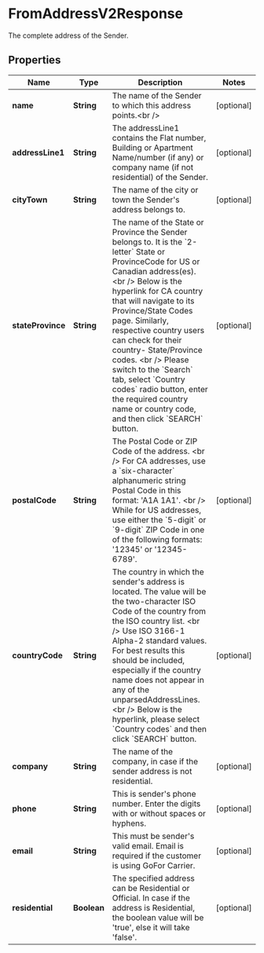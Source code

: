 

# FromAddressV2Response

The complete address of the Sender.

## Properties

| Name | Type | Description | Notes |
|------------ | ------------- | ------------- | -------------|
|**name** | **String** | The name of the Sender to which this address points.&lt;br /&gt; |  [optional] |
|**addressLine1** | **String** | The addressLine1 contains the Flat number, Building or Apartment Name/number (if any) or company name (if not residential) of the Sender.  |  [optional] |
|**cityTown** | **String** | The name of the city or town the Sender&#39;s address belongs to.  |  [optional] |
|**stateProvince** | **String** | The name of the State or Province the Sender belongs to. It is the &#x60;2-letter&#x60; State or ProvinceCode for US or Canadian address(es). &lt;br /&gt; Below is the hyperlink for CA country that will navigate to its Province/State Codes page. Similarly, respective country users can check for their country- State/Province codes. &lt;br /&gt; Please switch to the &#x60;Search&#x60; tab, select &#x60;Country codes&#x60; radio button, enter the required country name or country code, and then click &#x60;SEARCH&#x60; button.  |  [optional] |
|**postalCode** | **String** | The Postal Code or ZIP Code of the address. &lt;br /&gt; For CA addresses, use a &#x60;six-character&#x60; alphanumeric string Postal Code in this format: &#39;A1A 1A1&#39;. &lt;br /&gt; While for US addresses, use either the &#x60;5-digit&#x60; or &#x60;9-digit&#x60; ZIP Code in one of the following formats: &#39;12345&#39; or &#39;12345-6789&#39;.  |  [optional] |
|**countryCode** | **String** | The country in which the sender&#39;s address is located. The value will be the two-character ISO Code of the country from the ISO country list. &lt;br /&gt; Use ISO 3166-1 Alpha-2 standard values. For best results this should be included, especially if the country name does not appear in any of the unparsedAddressLines. &lt;br /&gt; Below is the hyperlink, please select &#x60;Country codes&#x60; and then click &#x60;SEARCH&#x60; button.  |  [optional] |
|**company** | **String** | The name of the company, in case if the sender address is not residential.  |  [optional] |
|**phone** | **String** | This is sender&#39;s phone number. Enter the digits with or without spaces or hyphens.  |  [optional] |
|**email** | **String** | This must be sender&#39;s valid email. Email is required if the customer is using GoFor Carrier.   |  [optional] |
|**residential** | **Boolean** | The specified address can be Residential or Official. In case if the address is Residential, the boolean value will be &#39;true&#39;, else it will take &#39;false&#39;. |  [optional] |



